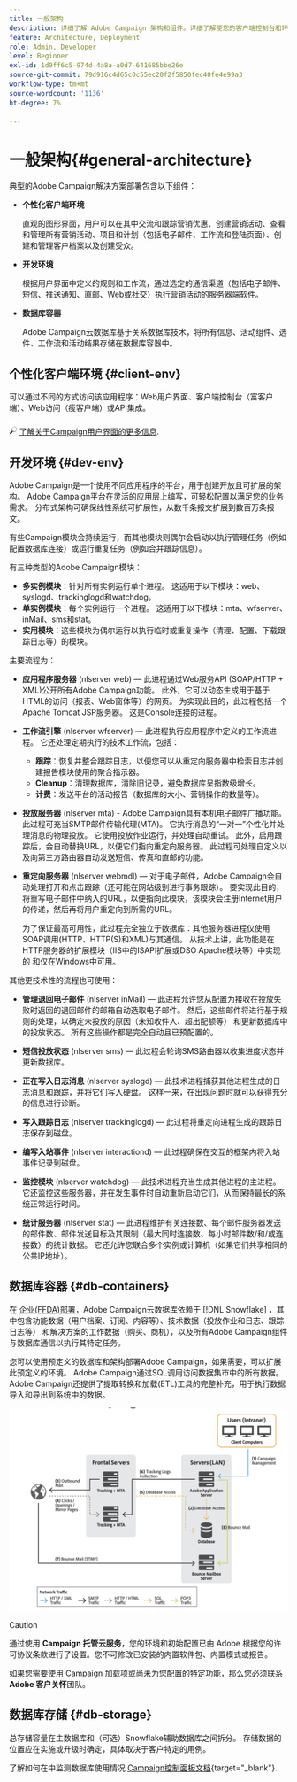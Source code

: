 ```yaml
---
title: 一般架构
description: 详细了解 Adobe Campaign 架构和组件。详细了解使您的客户端控制台和环境个性化。
feature: Architecture, Deployment
role: Admin, Developer
level: Beginner
exl-id: 1d9ff6c5-974d-4a8a-a0d7-641685bbe26e
source-git-commit: 79d916c4d65c0c55ec20f2f5850fec40fe4e99a3
workflow-type: tm+mt
source-wordcount: '1136'
ht-degree: 7%

---
```


# 一般架构{#general-architecture}

典型的Adobe Campaign解决方案部署包含以下组件：

* **个性化客户端环境**

  直观的图形界面，用户可以在其中交流和跟踪营销优惠、创建营销活动、查看和管理所有营销活动、项目和计划（包括电子邮件、工作流和登陆页面）、创建和管理客户档案以及创建受众。

* **开发环境**

  根据用户界面中定义的规则和工作流，通过选定的通信渠道（包括电子邮件、短信、推送通知、直邮、Web或社交）执行营销活动的服务器端软件。

* **数据库容器**

  Adobe Campaign云数据库基于关系数据库技术，将所有信息、活动组件、选件、工作流和活动结果存储在数据库容器中。

## 个性化客户端环境 {#client-env}

可以通过不同的方式访问该应用程序：Web用户界面、客户端控制台（富客户端）、Web访问（瘦客户端）或API集成。

![](../assets/do-not-localize/glass.png) [了解关于Campaign用户界面的更多信息](../start/campaign-ui.md).

## 开发环境 {#dev-env}

Adobe Campaign是一个使用不同应用程序的平台，用于创建开放且可扩展的架构。 Adobe Campaign平台在灵活的应用层上编写，可轻松配置以满足您的业务需求。 分布式架构可确保线性系统可扩展性，从数千条报文扩展到数百万条报文。

有些Campaign模块会持续运行，而其他模块则偶尔会启动以执行管理任务（例如配置数据库连接）或运行重复任务（例如合并跟踪信息）。

有三种类型的Adobe Campaign模块：

* **多实例模块**：针对所有实例运行单个进程。 这适用于以下模块：web、syslogd、trackinglogd和watchdog。
* **单实例模块**：每个实例运行一个进程。 这适用于以下模块：mta、wfserver、inMail、sms和stat。
* **实用模块**：这些模块为偶尔运行以执行临时或重复操作（清理、配置、下载跟踪日志等）的模块。

主要流程为：

* **应用程序服务器** (nlserver web) — 此进程通过Web服务API (SOAP/HTTP + XML)公开所有Adobe Campaign功能。 此外，它可以动态生成用于基于HTML的访问（报表、Web窗体等）的网页。 为实现此目的，此过程包括一个Apache Tomcat JSP服务器。 这是Console连接的进程。

* **工作流引擎** (nlserver wfserver) — 此进程执行应用程序中定义的工作流进程。 它还处理定期执行的技术工作流，包括：

   * **跟踪**：恢复并整合跟踪日志，以便您可以从重定向服务器中检索日志并创建报告模块使用的聚合指示器。
   * **Cleanup**：清理数据库，清除旧记录，避免数据库呈指数级增长。
   * **计费**：发送平台的活动报告（数据库的大小、营销操作的数量等）。

* **投放服务器** (nlserver mta) - Adobe Campaign具有本机电子邮件广播功能。 此过程可充当SMTP邮件传输代理(MTA)。 它执行消息的“一对一”个性化并处理消息的物理投放。 它使用投放作业运行，并处理自动重试。 此外，启用跟踪后，会自动替换URL，以便它们指向重定向服务器。 此过程可处理自定义以及向第三方路由器自动发送短信、传真和直邮的功能。

* **重定向服务器** (nlserver webmdl) — 对于电子邮件，Adobe Campaign会自动处理打开和点击跟踪（还可能在网站级别进行事务跟踪）。 要实现此目的，将重写电子邮件中纳入的URL，以便指向此模块，该模块会注册Internet用户的传递，然后再将用户重定向到所需的URL。

  为了保证最高可用性，此过程完全独立于数据库：其他服务器进程仅使用SOAP调用(HTTP、HTTP(S)和XML)与其通信。 从技术上讲，此功能是在HTTP服务器的扩展模块（IIS中的ISAPI扩展或DSO Apache模块等）中实现的 和仅在Windows中可用。

其他更技术性的流程也可使用：

* **管理退回电子邮件** (nlserver inMail) — 此进程允许您从配置为接收在投放失败时返回的退回邮件的邮箱自动选取电子邮件。 然后，这些邮件将进行基于规则的处理，以确定未投放的原因（未知收件人、超出配额等） 和更新数据库中的投放状态。 所有这些操作都是完全自动且已预配置的。

* **短信投放状态** (nlserver sms) — 此过程会轮询SMS路由器以收集进度状态并更新数据库。

* **正在写入日志消息** (nlserver syslogd) — 此技术进程捕获其他进程生成的日志消息和跟踪，并将它们写入硬盘。 这样一来，在出现问题时就可以获得充分的信息进行诊断。

* **写入跟踪日志** (nlserver trackinglogd) — 此过程将重定向进程生成的跟踪日志保存到磁盘。

* **编写入站事件** (nlserver interactiond) — 此过程确保在交互的框架内将入站事件记录到磁盘。

* **监控模块** (nlserver watchdog) — 此技术进程充当生成其他进程的主进程。 它还监控这些服务器，并在发生事件时自动重新启动它们，从而保持最长的系统正常运行时间。

* **统计服务器** (nlserver stat) — 此进程维护有关连接数、每个邮件服务器发送的邮件数、邮件发送目标及其限制（最大同时连接数、每小时邮件数/和/或连接数）的统计数据。 它还允许您联合多个实例或计算机（如果它们共享相同的公共IP地址）。


## 数据库容器 {#db-containers}

在 [企业(FFDA)部署](enterprise-deployment.md)，Adobe Campaign云数据库依赖于 [!DNL Snowflake] ，其中包含功能数据（用户档案、订阅、内容等）、技术数据（投放作业和日志、跟踪日志等） 和解决方案的工作数据（购买、商机），以及所有Adobe Campaign组件与数据库通信以执行其特定任务。

您可以使用预定义的数据库和架构部署Adobe Campaign，如果需要，可以扩展此预定义的环境。 Adobe Campaign通过SQL调用访问数据集市中的所有数据。 Adobe Campaign还提供了提取转换和加载(ETL)工具的完整补充，用于执行数据导入和导出到系统中的数据。

![](assets/data-flow-diagram.png)


>[!CAUTION]
>
>通过使用 **Campaign 托管云服务**，您的环境和初始配置已由 Adobe 根据您的许可协议条款进行了设置。您不可修改已安装的内置软件包、内置模式或报告。
>
>如果您需要使用 Campaign 加载项或尚未为您配置的特定功能，那么您必须联系 **Adobe 客户关怀**&#x200B;团队。

## 数据库存储 {#db-storage}

总存储容量在主数据库和（可选）Snowflake辅助数据库之间拆分。 存储数据的位置应在实施或升级时确定，具体取决于客户特定的用例。

了解如何在中监测数据库使用情况 [Campaign控制面板文档](https://experienceleague.adobe.com/docs/control-panel/using/performance-monitoring/database-monitoring/database-monitoring.html){target="_blank"}.